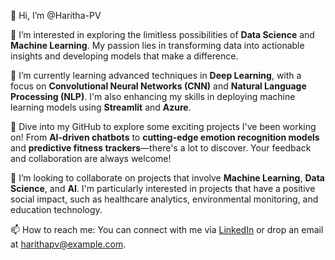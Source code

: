 👋 Hi, I’m @Haritha-PV

👀 I’m interested in exploring the limitless possibilities of **Data Science** and **Machine Learning**. My passion lies in transforming data into actionable insights and developing models that make a difference.

🌱 I’m currently learning advanced techniques in **Deep Learning**, with a focus on **Convolutional Neural Networks (CNN)** and **Natural Language Processing (NLP)**. I'm also enhancing my skills in deploying machine learning models using **Streamlit** and **Azure**.

💼 Dive into my GitHub to explore some exciting projects I've been working on! From **AI-driven chatbots** to **cutting-edge emotion recognition models** and **predictive fitness trackers**—there's a lot to discover. Your feedback and collaboration are always welcome!

💞️ I’m looking to collaborate on projects that involve **Machine Learning**, **Data Science**, and **AI**. I'm particularly interested in projects that have a positive social impact, such as healthcare analytics, environmental monitoring, and education technology.

📫 How to reach me: You can connect with me via [LinkedIn](([https://www.linkedin.com/in/harithapv/])) or drop an email at harithapv@example.com.

